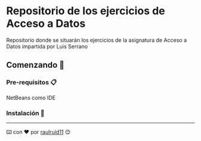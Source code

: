# Repositorio de los ejercicios de Acceso a Datos

Repositorio donde se situarán los ejercicios de la asignatura de Acceso a Datos impartida por Luis Serrano

## Comenzando 🚀


### Pre-requisitos 📋

NetBeans como IDE

### Instalación 🔧










---
⌨️ con ❤️ por [raulruid11](https://github.com/raulruid) 😊
